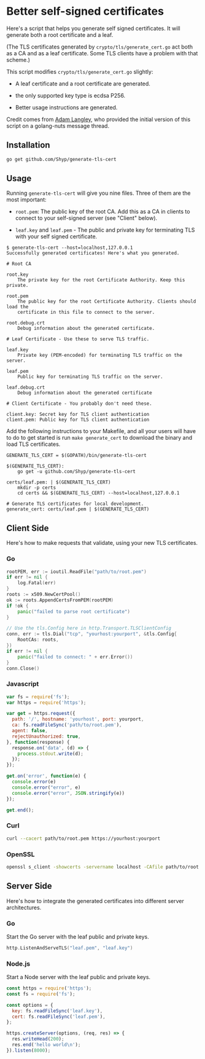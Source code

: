 # Better self-signed certificates

Here's a script that helps you generate self signed certificates. It will
generate both a root certificate and a leaf.

(The TLS certificates generated by `crypto/tls/generate_cert.go` act both as a
CA and as a leaf certificate. Some TLS clients have a problem with that scheme.)

This script modifies `crypto/tls/generate_cert.go` slightly:

- A leaf certificate and a root certificate are generated.

- the only supported key type is ecdsa P256.

- Better usage instructions are generated.

Credit comes from [Adam Langley](https://www.imperialviolet.org/), who provided
the initial version of this script on a golang-nuts message thread.

## Installation

```bash
go get github.com/Shyp/generate-tls-cert
```

## Usage

Running `generate-tls-cert` will give you nine files. Three of them are the
most important:

- `root.pem`: The public key of the root CA. Add this as a CA in clients to
connect to your self-signed server (see "Client" below).

- `leaf.key` and `leaf.pem` - The public and private key for terminating TLS
  with your self signed certificate.

```
$ generate-tls-cert --host=localhost,127.0.0.1
Successfully generated certificates! Here's what you generated.

# Root CA

root.key
	The private key for the root Certificate Authority. Keep this private.

root.pem
	The public key for the root Certificate Authority. Clients should load the
	certificate in this file to connect to the server.

root.debug.crt
	Debug information about the generated certificate.

# Leaf Certificate - Use these to serve TLS traffic.

leaf.key
	Private key (PEM-encoded) for terminating TLS traffic on the server.

leaf.pem
	Public key for terminating TLS traffic on the server.

leaf.debug.crt
	Debug information about the generated certificate

# Client Certificate - You probably don't need these.

client.key: Secret key for TLS client authentication
client.pem: Public key for TLS client authentication
```

Add the following instructions to your Makefile, and all your users will have to
do to get started is run `make generate_cert` to download the binary and load
TLS certificates.

```make
GENERATE_TLS_CERT = $(GOPATH)/bin/generate-tls-cert

$(GENERATE_TLS_CERT):
	go get -u github.com/Shyp/generate-tls-cert

certs/leaf.pem: | $(GENERATE_TLS_CERT)
	mkdir -p certs
	cd certs && $(GENERATE_TLS_CERT) --host=localhost,127.0.0.1

# Generate TLS certificates for local development.
generate_cert: certs/leaf.pem | $(GENERATE_TLS_CERT)
```

## Client Side

Here's how to make requests that validate, using your new TLS certificates.

### Go

```go
rootPEM, err := ioutil.ReadFile("path/to/root.pem")
if err != nil {
	log.Fatal(err)
}
roots := x509.NewCertPool()
ok := roots.AppendCertsFromPEM(rootPEM)
if !ok {
	panic("failed to parse root certificate")
}

// Use the tls.Config here in http.Transport.TLSClientConfig
conn, err := tls.Dial("tcp", "yourhost:yourport", &tls.Config{
    RootCAs: roots,
})
if err != nil {
    panic("failed to connect: " + err.Error())
}
conn.Close()
```

### Javascript

```javascript
var fs = require('fs');
var https = require('https');

var get = https.request({
  path: '/', hostname: 'yourhost', port: yourport,
  ca: fs.readFileSync('path/to/root.pem'),
  agent: false,
  rejectUnauthorized: true,
}, function(response) {
  response.on('data', (d) => {
    process.stdout.write(d);
  });
});

get.on('error', function(e) {
  console.error(e)
  console.error("error", e)
  console.error("error", JSON.stringify(e))
});

get.end();
```

### Curl

```bash
curl --cacert path/to/root.pem https://yourhost:yourport
```

### OpenSSL

```bash
openssl s_client -showcerts -servername localhost -CAfile path/to/root.pem -connect yourhost:yourport
```

## Server Side

Here's how to integrate the generated certificates into different server
architectures.

### Go

Start the Go server with the leaf public and private keys.

```go
http.ListenAndServeTLS("leaf.pem", "leaf.key")
```

### Node.js

Start a Node server with the leaf public and private keys.

```javascript
const https = require('https');
const fs = require('fs');

const options = {
  key: fs.readFileSync('leaf.key'),
  cert: fs.readFileSync('leaf.pem'),
};

https.createServer(options, (req, res) => {
  res.writeHead(200);
  res.end('hello world\n');
}).listen(8000);
```
